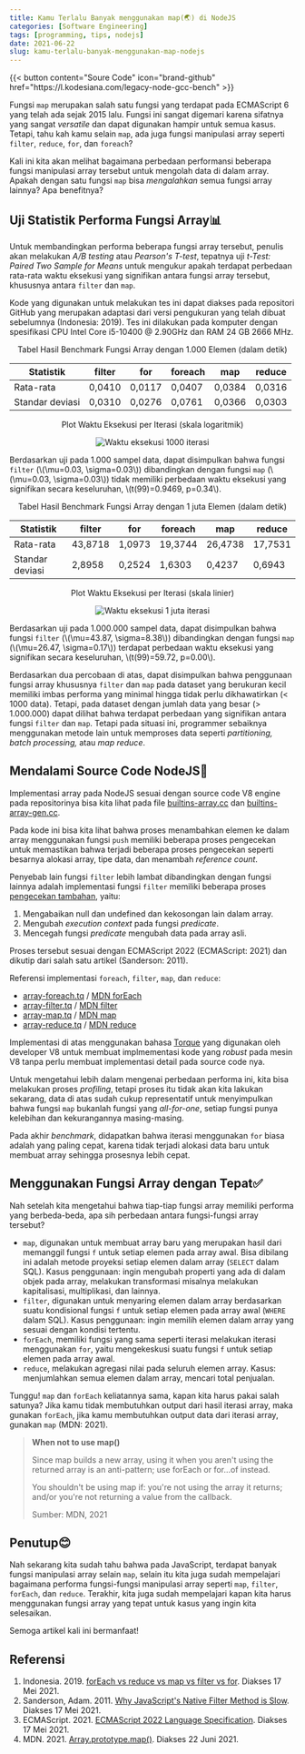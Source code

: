 ```yaml
---
title: Kamu Terlalu Banyak menggunakan map(🌏) di NodeJS
categories: [Software Engineering]
tags: [programming, tips, nodejs]
date: 2021-06-22
slug: kamu-terlalu-banyak-menggunakan-map-nodejs
---
```


<div class="flex justify-center">
{{< button content="Soure Code" icon="brand-github" href="https://l.kodesiana.com/legacy-node-gcc-bench" >}}
</div>

Fungsi `map` merupakan salah satu fungsi yang terdapat pada ECMAScript 6 yang telah ada sejak 2015 lalu. Fungsi ini
sangat digemari karena sifatnya yang sangat *versatile* dan dapat digunakan hampir untuk semua kasus. Tetapi, tahu kah
kamu selain `map`, ada juga fungsi manipulasi array seperti `filter`, `reduce`, `for`, dan `foreach`?

Kali ini kita akan melihat bagaimana perbedaan performansi beberapa fungsi manipulasi array tersebut untuk mengolah data
di dalam array. Apakah dengan satu fungsi `map` bisa *mengalahkan* semua fungsi array lainnya? Apa benefitnya?

## Uji Statistik Performa Fungsi Array📊

Untuk membandingkan performa beberapa fungsi array tersebut, penulis akan melakukan *A/B testing* atau *Pearson's
T-test*, tepatnya uji *t-Test: Paired Two Sample for Means* untuk mengukur apakah terdapat perbedaan rata-rata waktu
eksekusi yang signifikan antara fungsi array tersebut, khususnya antara `filter` dan `map`.

Kode yang digunakan untuk melakukan tes ini dapat diakses pada repositori GitHub yang merupakan adaptasi dari versi
pengukuran yang telah dibuat sebelumnya (Indonesia: 2019). Tes ini dilakukan pada komputer dengan spesifikasi CPU Intel
Core i5-10400 @ 2.90GHz dan RAM 24 GB 2666 MHz.

<div align="center">
Tabel Hasil Benchmark Fungsi Array dengan 1.000 Elemen (dalam detik)

| Statistik       | filter | for    | foreach | map    | reduce |
| --------------- | ------ | ------ | ------- | ------ | ------ |
| Rata-rata       | 0,0410 | 0,0117 | 0,0407  | 0,0384 | 0,0316 |
| Standar deviasi | 0,0310 | 0,0276 | 0,0761  | 0,0366 | 0,0303 |

Plot Waktu Eksekusi per Iterasi (skala logaritmik)

![Waktu eksekusi 1000 iterasi](https://blob.kodesiana.com/kodesiana-public-assets/posts/2021/3/scatter-1k.png)

</div>

Berdasarkan uji pada 1.000 sampel data, dapat disimpulkan bahwa fungsi `filter` (\\(\mu=0.03, \sigma=0.03\\))
dibandingkan dengan fungsi `map` (\\(\mu=0.03, \sigma=0.03\\)) tidak memiliki perbedaan waktu eksekusi yang signifikan
secara keseluruhan, \\(t(99)=0.9469, p=0.34\\).

<div align="center">
Tabel Hasil Benchmark Fungsi Array dengan 1 juta Elemen (dalam detik)

| Statistik       | filter  | for    | foreach | map     | reduce  |
| --------------- | ------- | ------ | ------- | ------- | ------- |
| Rata-rata       | 43,8718 | 1,0973 | 19,3744 | 26,4738 | 17,7531 |
| Standar deviasi | 2,8958  | 0,2524 | 1,6303  | 0,4237  | 0,6943  |

Plot Waktu Eksekusi per Iterasi (skala linier)

![Waktu eksekusi 1 juta iterasi](https://blob.kodesiana.com/kodesiana-public-assets/posts/2021/3/scatter-1m.png)

</div>

Berdasarkan uji pada 1.000.000 sampel data, dapat disimpulkan bahwa fungsi `filter` (\\(\mu=43.87, \sigma=8.38\\))
dibandingkan dengan fungsi `map` (\\(\mu=26.47, \sigma=0.17\\)) terdapat perbedaan waktu eksekusi yang signifikan secara
keseluruhan, \\(t(99)=59.72, p=0.00\\).

Berdasarkan dua percobaan di atas, dapat disimpulkan bahwa penggunaan fungsi array khususnya `filter` dan `map` pada
dataset yang berukuran kecil memiliki imbas performa yang minimal hingga tidak perlu dikhawatirkan (< 1000 data).
Tetapi, pada dataset dengan jumlah data yang besar (> 1.000.000) dapat dilihat bahwa terdapat perbedaan yang signifikan
antara fungsi `filter` dan `map`. Tetapi pada situasi ini, programmer sebaiknya menggunakan metode lain untuk memproses
data seperti *partitioning, batch processing,* atau *map reduce*.

## Mendalami Source Code NodeJS🌊

Implementasi array pada NodeJS sesuai dengan source code V8 engine pada repositorinya bisa kita lihat pada file
[builtins-array.cc](https://github.com/v8/v8/blob/f5b84bc48eee18ae417c85253ccaf54605fceba5/src/builtins/builtins-array.cc#L306)
dan
[builtins-array-gen.cc](https://github.com/v8/v8/blob/78313016a99b7a0b0e0255389440489376aac4aa/src/builtins/builtins-array-gen.cc#L313).

Pada kode ini bisa kita lihat bahwa proses menambahkan elemen ke dalam array menggunakan fungsi `push` memiliki beberapa
proses pengecekan untuk memastikan bahwa terjadi beberapa proses pengecekan seperti besarnya alokasi array, tipe data,
dan menambah *reference count*.

Penyebab lain fungsi `filter` lebih lambat dibandingkan dengan fungsi lainnya adalah implementasi fungsi `filter`
memiliki beberapa proses [pengecekan tambahan](https://github.com/v8/v8/blob/master/src/builtins/array-filter.tq),
yaitu:

1. Mengabaikan null dan undefined dan kekosongan lain dalam array.
2. Mengubah *execution context* pada fungsi *predicate*.
3. Mencegah fungsi *predicate* mengubah data pada array asli.

Proses tersebut sesuai dengan ECMAScript 2022 (ECMAScript: 2021) dan dikutip dari salah satu artikel (Sanderson: 2011).

Referensi implementasi `foreach`, `filter`, `map`, dan `reduce`:

- [array-foreach.tq](https://github.com/v8/v8/blob/master/src/builtins/array-foreach.tq) /
  [MDN forEach](https://developer.mozilla.org/en-US/docs/Web/JavaScript/Reference/Global_Objects/Array/forEach)
- [array-filter.tq](https://github.com/v8/v8/blob/master/src/builtins/array-filter.tq) /
  [MDN filter](https://developer.mozilla.org/en-US/docs/Web/JavaScript/Reference/Global_Objects/Array/filter)
- [array-map.tq](https://github.com/v8/v8/blob/master/src/builtins/array-map.tq) /
  [MDN map](https://developer.mozilla.org/en-US/docs/Web/JavaScript/Reference/Global_Objects/Array/map)
- [array-reduce.tq](https://github.com/v8/v8/blob/master/src/builtins/array-reduce.tq) /
  [MDN reduce](https://developer.mozilla.org/en-US/docs/Web/JavaScript/Reference/Global_Objects/Array/Reduce)

Implementasi di atas menggunakan bahasa [Torque](https://v8.dev/docs/torque) yang digunakan oleh developer V8 untuk
membuat implmementasi kode yang *robust* pada mesin V8 tanpa perlu membuat implementasi detail pada source code nya.

Untuk mengetahui lebih dalam mengenai perbedaan performa ini, kita bisa melakukan proses *profiling*, tetapi proses itu
tidak akan kita lakukan sekarang, data di atas sudah cukup representatif untuk menyimpulkan bahwa fungsi `map` bukanlah
fungsi yang *all-for-one*, setiap fungsi punya kelebihan dan kekurangannya masing-masing.

Pada akhir *benchmark*, didapatkan bahwa iterasi menggunakan `for` biasa adalah yang paling cepat, karena tidak terjadi
alokasi data baru untuk membuat array sehingga prosesnya lebih cepat.

## Menggunakan Fungsi Array dengan Tepat✅

Nah setelah kita mengetahui bahwa tiap-tiap fungsi array memiliki performa yang berbeda-beda, apa sih perbedaan antara
fungsi-fungsi array tersebut?

- `map`, digunakan untuk membuat array baru yang merupakan hasil dari memanggil fungsi `f` untuk setiap elemen pada
  array awal. Bisa dibilang ini adalah metode proyeksi setiap elemen dalam array (`SELECT` dalam SQL). Kasus penggunaan:
  ingin mengubah properti yang ada di dalam objek pada array, melakukan transformasi misalnya melakukan kapitalisasi,
  multiplikasi, dan lainnya.
- `filter`, digunakan untuk menyaring elemen dalam array berdasarkan suatu kondisional fungsi `f` untuk setiap elemen
  pada array awal (`WHERE` dalam SQL). Kasus penggunaan: ingin memilih elemen dalam array yang sesuai dengan kondisi
  tertentu.
- `forEach`, memiliki fungsi yang sama seperti iterasi melakukan iterasi menggunakan `for`, yaitu mengekeskusi suatu
  fungsi `f` untuk setiap elemen pada array awal.
- `reduce`, melakukan agregasi nilai pada seluruh elemen array. Kasus: menjumlahkan semua elemen dalam array, mencari
  total penjualan.

Tunggu! `map` dan `forEach` keliatannya sama, kapan kita harus pakai salah satunya? Jika kamu tidak membutuhkan output
dari hasil iterasi array, maka gunakan `forEach`, jika kamu membutuhkan output data dari iterasi array, gunakan `map`
(MDN: 2021).

> **When not to use map()**
>
> Since map builds a new array, using it when you aren't using the returned array is an anti-pattern; use forEach or
> for...of instead.
>
> You shouldn't be using map if: you're not using the array it returns; and/or you're not returning a value from the
> callback.
>
> Sumber: MDN, 2021

## Penutup😊

Nah sekarang kita sudah tahu bahwa pada JavaScript, terdapat banyak fungsi manipulasi array selain `map`, selain itu
kita juga sudah mempelajari bagaimana performa fungsi-fungsi manipulasi array seperti `map`, `filter`, `forEach`, dan
`reduce`. Terakhir, kita juga sudah mempelajari kapan kita harus menggunakan fungsi array yang tepat untuk kasus yang
ingin kita selesaikan.

Semoga artikel kali ini bermanfaat!

## Referensi

1. Indonesia. 2019. [forEach vs reduce vs map vs filter vs for](https://www.measurethat.net/Benchmarks/Show/2235/0/foreach-vs-reduce-vs-map-vs-filter-vs-for). Diakses 17 Mei 2021.
2. Sanderson, Adam. 2011. [Why JavaScript's Native Filter Method is Slow](http://www.monkeyandcrow.com/blog/why_javascripts_filter_is_slow). Diakses 17 Mei 2021.
3. ECMAScript. 2021. [ECMAScript 2022 Language Specification](https://tc39.es/ecma262/#sec-array.prototype.filter). Diakses 17 Mei 2021.
4. MDN. 2021. [Array.prototype.map()](https://developer.mozilla.org/en-US/docs/Web/JavaScript/Reference/Global_Objects/Array/map). Diakses 22 Juni 2021.
